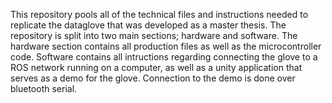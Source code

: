 This repository pools all of the technical files and instructions needed to replicate the dataglove that was developed as a master thesis. The repository is split into two main sections; hardware and software. 
The hardware section contains all production files as well as the microcontroller code. 
Software contains all intructions regarding connecting the glove to a ROS network running on a computer, as well as a unity application that serves as a demo for the glove. Connection to the demo is done over bluetooth serial.

